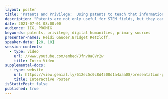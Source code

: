 ```yaml
---
layout: poster
title: 'Patents and Privilege:  Using patents to teach that information has value'
description: "Patents are not only useful for STEM fields, but they can also be intriguing primary source documents for researchers.  They describe innovation, reference other inventions, and provide a timeline of the history of technology in the U.S.  Our founding fathers valued innovation so much that they included protections in the U.S. Constitution.  For these reasons and more, the librarians at this academic library developed two workshops that introduced students to the value of patents, how to research patents, and their place in our city’s own history of innovation.\n\nHowever, although patents protect innovation, in doing so, they have also historically privileged those inventors who are in a position to create and to afford the application fees.  As part of the workshop, students were asked to map the addresses of the inventors, the results of which played along race and class lines across the city.  These results facilitated a discussion about the lack of representation in the patents and why.  Using the ACRL Information Literacy frame, Information has value, this poster will show attendees how patent history reads as a history of exclusion but also an opportunity to discuss the complexities of patents, research, and innovation.\n"
date: 2021-07-01 08:00:00
audience: IIG, PROMIG
keywords: patents, privilege, digital humanities, primary sources
presenter-names: Heidi Gauder,Bridget Retzloff,
speaker-data: [28, 10]
session-contents:
  - type: video
    url: //www.youtube.com/embed/Jfnv8a8Vr2w
    title: Intro Video
supplemental-docs:
  - type: website
    url: https://view.genial.ly/612ec5c0c8d4500d1a4aaa08/presentation-patents-and-privilege
    title: Interactive Poster
isStaticPost: false
published: true
---
```

